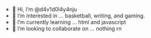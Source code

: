 - 👋 Hi, I’m @d4v1d0l4y4nju
- 👀 I’m interested in ... basketball, writing, and gaming.
- 🌱 I’m currently learning ... html and javascript
- 💞️ I’m looking to collaborate on ... nothing rn 
  


<!---
d4v1d0l4y4nju/d4v1d0l4y4nju is a ✨ special ✨ repository because its `README.md` (this file) appears on your GitHub profile.
You can click the Preview link to take a look at your changes.
--->
